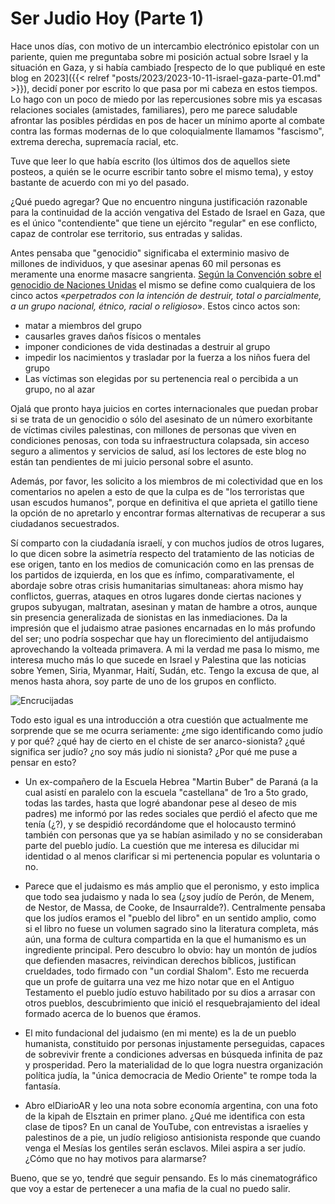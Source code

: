 # Ser Judio Hoy (Parte 1)


Hace unos días, con motivo de un intercambio electrónico epistolar con
un pariente, quien me preguntaba sobre mi posición actual sobre Israel
y la situación en Gaza, y si había cambiado [respecto de lo que
publiqué en este blog en 2023]({{< relref
"posts/2023/2023-10-11-israel-gaza-parte-01.md" >}}), decidí poner por
escrito lo que pasa por mi cabeza en estos tiempos. Lo hago con un
poco de miedo por las repercusiones sobre mis ya escasas relaciones
sociales (amistades, familiares), pero me parece saludable afrontar
las posibles pérdidas en pos de hacer un mínimo aporte al combate
contra las formas modernas de lo que coloquialmente llamamos
"fascismo", extrema derecha, supremacía racial, etc.

Tuve que leer lo que había escrito (los últimos dos de aquellos siete
posteos, a quién se le ocurre escribir tanto sobre el mismo tema), y
estoy bastante de acuerdo con mi yo del pasado.

¿Qué puedo agregar? Que no encuentro ninguna justificación razonable
para la continuidad de la acción vengativa del Estado de Israel en
Gaza, que es el único "contendiente" que tiene un ejército "regular"
en ese conflicto, capaz de controlar ese territorio, sus entradas y
salidas.

Antes pensaba que "genocidio" significaba el exterminio masivo de
millones de individuos, y que asesinar apenas 60 mil personas es
meramente una enorme masacre sangrienta. [Según la Convención sobre el
genocidio de Naciones Unidas](https://es.wikipedia.org/wiki/Genocidio)
el mismo se define como cualquiera de los cinco actos «*perpetrados
con la intención de destruir, total o parcialmente, a un grupo
nacional, étnico, racial o religioso*». Estos cinco actos son:

+ matar a miembros del grupo
+ causarles graves daños físicos o mentales
+ imponer condiciones de vida destinadas a destruir al grupo
+ impedir los nacimientos y trasladar por la fuerza a los niños fuera
  del grupo 
+ Las víctimas son elegidas por su pertenencia real o percibida a un
  grupo, no al azar

Ojalá que pronto haya juicios en cortes internacionales que puedan
probar si se trata de un genocidio o sólo del asesinato de un número
exorbitante de víctimas civiles palestinas, con millones de personas
que viven en condiciones penosas, con toda su infraestructura
colapsada, sin acceso seguro a alimentos y servicios de salud, así los
lectores de este blog no están tan pendientes de mi juicio personal
sobre el asunto.

Además, por favor, les solicito a los miembros de mi colectividad que
en los comentarios no apelen a esto de que la culpa es de "los
terroristas que usan escudos humanos", porque en definitiva el que
aprieta el gatillo tiene la opción de no apretarlo y encontrar formas
alternativas de recuperar a sus ciudadanos secuestrados.

Sí comparto con la ciudadanía israelí, y con muchos judíos de otros
lugares, lo que dicen sobre la asimetría respecto del tratamiento de
las noticias de ese origen, tanto en los medios de comunicación como
en las prensas de los partidos de izquierda, en los que es ínfimo,
comparativamente, el abordaje sobre otras crisis humanitarias
simultaneas: ahora mismo hay conflictos, guerras, ataques en otros
lugares donde ciertas naciones y grupos subyugan, maltratan, asesinan
y matan de hambre a otros, aunque sin presencia generalizada de
sionistas en las inmediaciones. Da la impresión que el judaismo atrae
pasiones encarnadas en lo más profundo del ser; uno podría sospechar
que hay un florecimiento del antijudaismo aprovechando la volteada
primavera. A mi la verdad me pasa lo mismo, me interesa mucho más lo
que sucede en Israel y Palestina que las noticias sobre Yemen, Siria,
Myanmar, Haití, Sudán, etc. Tengo la excusa de que, al menos hasta
ahora, soy parte de uno de los grupos en conflicto.

![Encrucijadas](https://live.staticflickr.com/65535/54708736675_6faa897a1b_b.jpg)

Todo esto igual es una introducción a otra cuestión que actualmente me
sorprende que se me ocurra seriamente: ¿me sigo identificando como
judío y por qué? ¿qué hay de cierto en el chiste de ser
anarco-sionista? ¿qué significa ser judío? ¿no soy más judío ni
sionista? ¿Por qué me puse a pensar en esto?

+ Un ex-compañero de la Escuela Hebrea "Martin Buber" de Paraná (a la
  cual asistí en paralelo con la escuela "castellana" de 1ro a 5to
  grado, todas las tardes, hasta que logré abandonar pese al deseo de
  mis padres) me informó por las redes sociales que perdió el afecto
  que me tenía (¿?), y se despidió recordándome que el holocausto
  terminó también con personas que ya se habían asimilado y no se
  consideraban parte del pueblo judío. La cuestión que me interesa es
  dilucidar mi identidad o al menos clarificar si mi pertenencia
  popular es voluntaria o no.
  
+ Parece que el judaismo es más amplio que el peronismo, y esto
  implica que todo sea judaismo y nada lo sea (¿soy judío de Perón, de
  Menem, de Nestor, de Massa, de Cooke, de Insaurralde?). Centralmente
  pensaba que los judíos eramos el "pueblo del libro" en un sentido
  amplio, como si el libro no fuese un volumen sagrado sino la
  literatura completa, más aún, una forma de cultura compartida en la
  que el humanismo es un ingrediente principal. Pero descubro lo
  obvio: hay un montón de judíos que defienden masacres, reivindican
  derechos bíblicos, justifican crueldades, todo firmado con "un
  cordial Shalom". Esto me recuerda que un profe de guitarra una vez
  me hizo notar que en el Antiguo Testamento el pueblo judío estuvo
  habilitado por su dios a arrasar con otros pueblos, descubrimiento
  que inició el resquebrajamiento del ideal formado acerca de lo
  buenos que éramos.

+ El mito fundacional del judaismo (en mi mente) es la de un pueblo
  humanista, constituido por personas injustamente perseguidas,
  capaces de sobrevivir frente a condiciones adversas en búsqueda
  infinita de paz y prosperidad. Pero la materialidad de lo que logra
  nuestra organización política judía, la "única democracia de Medio
  Oriente" te rompe toda la fantasía.

+ Abro elDiarioAR y leo una nota sobre economía argentina, con una
  foto de la kipah de Elsztain en primer plano. ¿Qué me identifica con
  esta clase de tipos? En un canal de YouTube, con entrevistas a
  israelíes y palestinos de a pie, un judío religioso antisionista
  responde que cuando venga el Mesías los gentiles serán
  esclavos. Milei aspira a ser judío. ¿Cómo que no hay motivos para
  alarmarse?

Bueno, que se yo, tendré que seguir pensando. Es lo más
cinematográfico que voy a estar de pertenecer a una mafia de la cual
no puedo salir.




